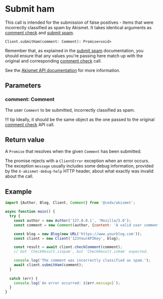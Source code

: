 # Submit ham
This call is intended for the submission of false positives - items that were incorrectly classified as spam by Akismet.
It takes identical arguments as [comment check](comment_check.md) and [submit spam](submit_spam.md).

```
Client.submitHam(comment: Comment): Promise<void>
```

Remember that, as explained in the [submit spam](submit_spam.md) documentation, you should ensure
that any values you're passing here match up with the original and corresponding [comment check](comment_check.md) call.

See the [Akismet API documentation](https://akismet.com/development/api/#submit-ham) for more information.

## Parameters

### **comment**: Comment
The user `Comment` to be submitted, incorrectly classified as spam.

!!! tip
    Ideally, it should be the same object as the one passed to the original [comment check](comment_check.md) API call.

## Return value
A `Promise` that resolves when the given `Comment` has been submitted.

The promise rejects with a `ClientError` exception when an error occurs.
The exception `message` usually includes some debug information, provided by the `X-akismet-debug-help` HTTP header, about what exactly was invalid about the call.

## Example

```js
import {Author, Blog, Client, Comment} from '@cedx/akismet';

async function main() {
  try {
    const author = new Author('127.0.0.1', 'Mozilla/5.0');
    const comment = new Comment(author, {content: 'A valid user comment (ham)'});

    const blog = new Blog(new URL('https://www.yourblog.com'));
    const client = new Client('123YourAPIKey', blog);

    const result = await client.checkComment(comment);
    // Got `CheckResult.isSpam`, but `CheckResult.isHam` expected.

    console.log('The comment was incorrectly classified as spam.');
    await client.submitHam(comment);
  }
    
  catch (err) {
    console.log(`An error occurred: ${err.message}`);
  }
}
```

